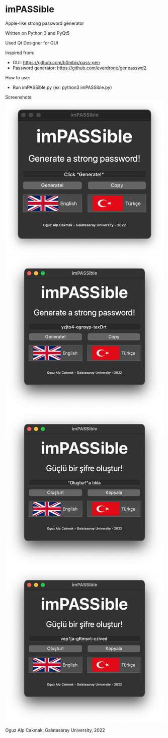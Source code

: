 # imPASSible
Apple-like strong password generator

Written on Python 3 and PyQt5

Used Qt Designer for GUI

Inspired from:
- GUI: https://github.com/b0mbix/pass-gen
- Password generator: https://github.com/everdrone/genpasswd2

How to use:
- Run imPASSible.py (ex: python3 imPASSible.py)

Screenshots:
![](/screenshot_1.png)
![](/screenshot_2.png)
![](/screenshot_3.png)
![](/screenshot_4.png)

Oguz Alp Cakmak, Galatasaray University, 2022
